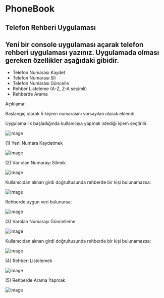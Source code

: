 # PhoneBook

## Telefon Rehberi Uygulaması


Yeni bir console uygulaması açarak telefon rehberi uygulaması yazınız. Uygulamada olması gereken özellikler aşağıdaki gibidir.
--------------------------------------------------

 * Telefon Numarası Kaydet
 * Telefon Numarası Sil
 * Telefon Numarası Güncelle
 * Rehber Listeleme (A-Z, Z-A seçimli)
 * Rehberde Arama


Açıklama:



Başlangıç olarak 5 kişinin numarasını varsayılan olarak eklendi.


Uygulama ilk başladığında kullanıcıya yapmak istediği işlem seçtirilir.

![image](https://user-images.githubusercontent.com/94612715/155847854-fd7e94be-97a8-4151-8d2e-c716cf101856.png)


(1) Yeni Numara Kaydetmek


![image](https://user-images.githubusercontent.com/94612715/155848037-f2b730c4-c76b-47c9-859e-47873cae686f.png)


(2) Var olan Numarayı Silmek

![image](https://user-images.githubusercontent.com/94612715/155848067-060d0b6b-4e20-46e0-b35d-07d9e7549002.png)


Kullanıcıdan alınan girdi doğrultusunda rehberde bir kişi bulunamazsa:

![image](https://user-images.githubusercontent.com/94612715/155848111-75fa9443-37c7-4674-bb85-8e6030d08d8d.png)

Rehberde uygun veri bulunursa:

![image](https://user-images.githubusercontent.com/94612715/155848162-e48cf2bf-f439-44bf-8b6b-3d3cbbf4ab01.png)

(3) Varolan Numarayı Güncelleme

 ![image](https://user-images.githubusercontent.com/94612715/155848173-fa00faca-1249-4e59-99a7-ad778478b072.png)

Kullanıcıdan alınan girdi doğrultusunda rehberde bir kişi bulunamazsa:

![image](https://user-images.githubusercontent.com/94612715/155848189-87543807-b7e9-4bb6-b479-ff6d292221e3.png)


(4) Rehberi Listelemek

![image](https://user-images.githubusercontent.com/94612715/155848220-beb8ac11-6b26-4233-a191-ed545c3e23f2.png)


(5) Rehberde Arama Yapmak

![image](https://user-images.githubusercontent.com/94612715/155848230-fa87a203-f4e6-4200-bdff-5adbc2abf6ba.png)

